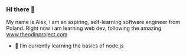 ### Hi there 👋
My name is Alex, i am an aspiring, self-learning software engineer from Poland.
Right now i am learning web dev, following the amazing www.theodinproject.com


- 🌱 I’m currently learning the basics of node.js


